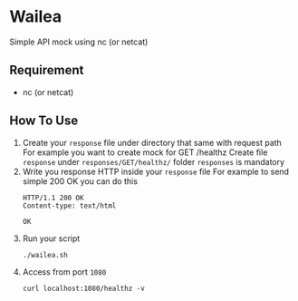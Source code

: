 # Wailea
Simple API mock using nc (or netcat)

## Requirement
- nc (or netcat)

## How To Use
1. Create your `response` file under directory that same with request path
    For example you want to create mock for GET /healthz
    Create file `response` under `responses/GET/healthz/`
    folder `responses` is mandatory
2. Write you response HTTP inside your `response` file
    For example to send simple 200 OK you can do this
    ```
    HTTP/1.1 200 OK
    Content-type: text/html

    OK
    ```
3. Run your script
    ```
    ./wailea.sh
    ```
4. Access from port `1080`
    ```
    curl localhost:1080/healthz -v
    ```
